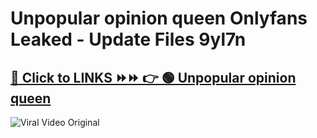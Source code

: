 
 # Unpopular opinion queen Onlyfans Leaked - Update Files 9yl7n

## <h2><a href="https://clipsfans.com/Unpopular_opinion_queen&ref=git">🔗 Click to LINKS ⏩⏩ 👉 🟢 Unpopular opinion queen </a></h2>

<a href="https://clipsfans.com/Unpopular_opinion_queen&ref=git" rel="nofollow" data-target="animated-image.originalLink"><img src="https://i.ibb.co.com/xMMVF88/686577567.gif" alt="Viral Video Original" style="max-width: 100%; display: inline-block;" data-target="animated-image.originalImage"></a>

